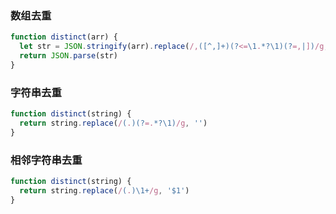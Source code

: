 ### 数组去重

``` javascript
function distinct(arr) {
  let str = JSON.stringify(arr).replace(/,([^,]+)(?<=\1.*?\1)(?=,|])/g, (m, $1) => $1 == '"' ? m : '')
  return JSON.parse(str)
}
```

### 字符串去重

```javascript
function distinct(string) {
  return string.replace(/(.)(?=.*?\1)/g, '')
}
```

### 相邻字符串去重

``` javascript
function distinct(string) {
  return string.replace(/(.)\1+/g, '$1')
}
```

